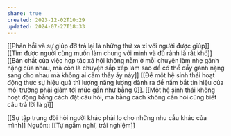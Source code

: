 ```yaml
---
share: true
created: 2023-12-02T10:29
updated: 2024-07-27T18:33
---
```

[[Phản hồi và sự giúp đỡ trả lại là những thứ xa xỉ với người được giúp]]
[[Tìm được người cùng muốn làm chung với mình và đủ rảnh là rất khó]]
[[Bản chất của việc hợp tác xã hội không nằm ở mỗi chuyện làm nhẹ gánh nặng của nhau, mà còn là chuyện sắp xếp làm sao để có thể đẩy gánh nặng sang cho nhau mà không ai cảm thấy áy náy]]
[[Để một hệ sinh thái hoạt động thực sự hiệu quả thì lượng năng lượng dành ra để nắm bắt tín hiệu của môi trường phải giảm tới mức gần như bằng 0]]. [[Một hệ sinh thái không hoạt động bằng cách đặt câu hỏi, mà bằng cách không cần hỏi cũng biết câu trả lời là gì]]

[[Sự tập trung đòi hỏi người khác phải lo cho những nhu cầu khác của mình]]
Nguồn:: [[Tự ngẫm nghĩ, trải nghiệm]]

